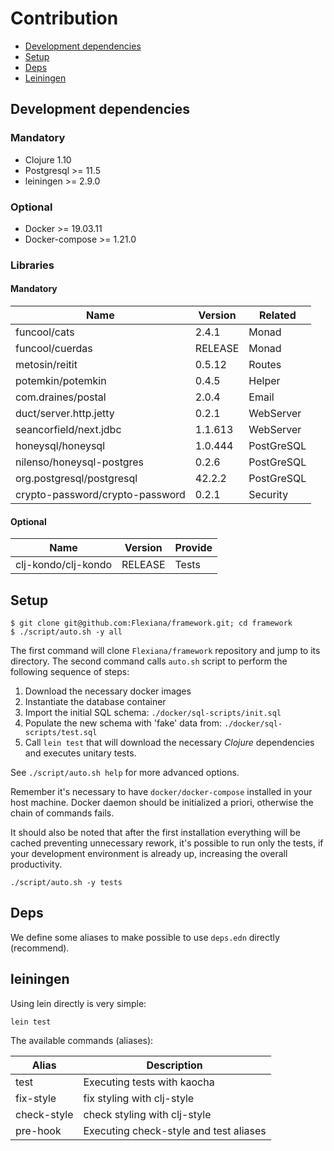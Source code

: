 # Contribution
- [Development dependencies](#development-dependencies)
- [Setup](#setup)
- [Deps](#deps)
- [Leiningen](#lein)

## Development dependencies

### Mandatory

- Clojure 1.10
- Postgresql >= 11.5
- leiningen >= 2.9.0

### Optional

- Docker >= 19.03.11
- Docker-compose >= 1.21.0

### Libraries

#### Mandatory

| Name                            | Version | Related    |
|---------------------------------|---------|------------|
| funcool/cats                    |   2.4.1 | Monad      |
| funcool/cuerdas                 | RELEASE | Monad      |
| metosin/reitit                  |  0.5.12 | Routes     |
| potemkin/potemkin               |   0.4.5 | Helper     |
| com.draines/postal              |   2.0.4 | Email      |
| duct/server.http.jetty          |   0.2.1 | WebServer  |
| seancorfield/next.jdbc          | 1.1.613 | WebServer  |
| honeysql/honeysql               | 1.0.444 | PostGreSQL |
| nilenso/honeysql-postgres       |   0.2.6 | PostGreSQL |
| org.postgresql/postgresql       |  42.2.2 | PostGreSQL |
| crypto-password/crypto-password |   0.2.1 | Security   |

#### Optional

| Name                | Version | Provide |
|---------------------|---------|---------|
| clj-kondo/clj-kondo | RELEASE | Tests   |

## Setup

```shell
$ git clone git@github.com:Flexiana/framework.git; cd framework
$ ./script/auto.sh -y all
```

The first command will clone `Flexiana/framework` repository and jump to its directory. The second command
calls `auto.sh` script to perform the following sequence of steps:

1. Download the necessary docker images
2. Instantiate the database container
3. Import the initial SQL schema: `./docker/sql-scripts/init.sql`
4. Populate the new schema with 'fake' data from: `./docker/sql-scripts/test.sql`
5. Call `lein test` that will download the necessary *Clojure*
   dependencies and executes unitary tests.

See `./script/auto.sh help` for more advanced options.

Remember it's necessary to have `docker/docker-compose` installed in your host machine. Docker daemon should be
initialized a priori, otherwise the chain of commands fails.

It should also be noted that after the first installation everything will be cached preventing unnecessary rework, it's
possible to run only the tests, if your development environment is already up, increasing the overall productivity.

```shell
./script/auto.sh -y tests
```

## Deps

We define some aliases to make possible to use `deps.edn` directly
(recommend).

## leiningen

Using lein directly is very simple:

```shell
lein test
```

The available commands (aliases):

| Alias    | Description       |
|----------|-------------------|
| test        | Executing tests with kaocha  |
| fix-style   | fix styling with clj-style   |
| check-style | check styling with clj-style |
| pre-hook    | Executing check-style and test aliases |
